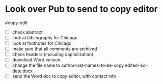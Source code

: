 # Look over Pub to send to copy editor

#copy-edit

- [ ] check abstract
- [ ] look at bibliography for Chicago
- [ ] look at footnotes for Chicago
- [ ] make sure that all comments are archived
- [ ] check headers (including capitalization)
- [ ] download Word version
- [ ] change the file name to author-last-names-to-be-copy edited-iso-date.docx
- [ ] send the Word doc to copy editor, with contact info
